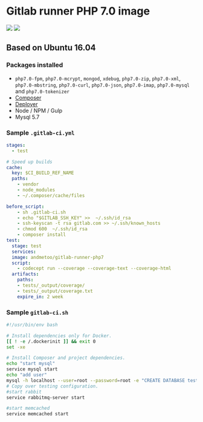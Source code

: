 # Gitlab runner PHP 7.0 image
[![](https://images.microbadger.com/badges/version/andmetoo/gitlab-runner-php7.svg)](https://microbadger.com/images/andmetoo/gitlab-runner-php7 "Get your own version badge on microbadger.com")
[![](https://images.microbadger.com/badges/image/andmetoo/gitlab-runner-php7.svg)](https://microbadger.com/images/andmetoo/gitlab-runner-php7 "Get your own image badge on microbadger.com")

## Based on Ubuntu 16.04

### Packages installed

- `php7.0-fpm`, `php7.0-mcrypt`, `mongod`, `xdebug`, `php7.0-zip`, `php7.0-xml`, `php7.0-mbstring`, `php7.0-curl`, `php7.0-json`, `php7.0-imap`, `php7.0-mysql` and `php7.0-tokenizer`
- [Composer](https://getcomposer.org/)
- [Deployer](https://github.com/deployphp/deployer)
- Node / NPM / Gulp 
- Mysql 5.7

### Sample `.gitlab-ci.yml`

```YAML
stages:
  - test

# Speed up builds
cache:
  key: $CI_BUILD_REF_NAME
  paths:
    - vendor
    - node_modules
    - ~/.composer/cache/files

before_script:
    - sh .gitlab-ci.sh
    - echo "$GITLAB_SSH_KEY" >>  ~/.ssh/id_rsa
    - ssh-keyscan -t rsa gitlab.com >> ~/.ssh/known_hosts
    - chmod 600  ~/.ssh/id_rsa
    - composer install
test:
  stage: test
  services:
  image: andmetoo/gitlab-runner-php7
  script:
    - codecept run --coverage --coverage-text --coverage-html
  artifacts:
    paths:
    - tests/_output/coverage/
    - tests/_output/coverage.txt
    expire_in: 2 week
```
### Sample `gitlab-ci.sh`

```bash
#!/usr/bin/env bash

# Install dependencies only for Docker.
[[ ! -e /.dockerinit ]] && exit 0
set -xe

# Install Composer and project dependencies.
echo "start mysql"
service mysql start
echo "add user"
mysql -h localhost --user=root --password=root -e "CREATE DATABASE test;CREATE USER 'test'@'%' IDENTIFIED BY 'test';GRANT ALL PRIVILEGES ON *.* TO 'test'@'%'; FLUSH PRIVILEGES;"
# Copy over testing configuration.
#start rabbit
service rabbitmq-server start

#start memcached
service memcached start
```
